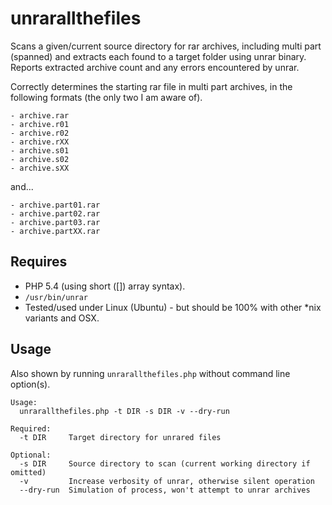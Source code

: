 # unrarallthefiles
Scans a given/current source directory for rar archives, including multi part (spanned) and extracts each found to a target folder using unrar binary. Reports extracted archive count and any errors encountered by unrar.

Correctly determines the starting rar file in multi part archives, in the following formats (the only two I am aware of).

	- archive.rar
	- archive.r01
	- archive.r02
	- archive.rXX
	- archive.s01
	- archive.s02
	- archive.sXX

and...

	- archive.part01.rar
	- archive.part02.rar
	- archive.part03.rar
	- archive.partXX.rar

## Requires
- PHP 5.4 (using short ([]) array syntax).
- `/usr/bin/unrar`
- Tested/used under Linux (Ubuntu) - but should be 100% with other *nix variants and OSX.

## Usage
Also shown by running `unrarallthefiles.php` without command line option(s).

	Usage:
	  unrarallthefiles.php -t DIR -s DIR -v --dry-run

	Required:
	  -t DIR     Target directory for unrared files

	Optional:
	  -s DIR     Source directory to scan (current working directory if omitted)
	  -v         Increase verbosity of unrar, otherwise silent operation
	  --dry-run  Simulation of process, won't attempt to unrar archives
